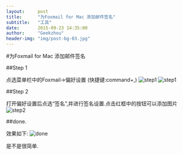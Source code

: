 ```yaml
---
layout:     post
title:      "为Foxmail for Mac 添加邮件签名"
subtitle:   "工具"
date:       2015-09-23 14:35:00
author:     "Geekzhou"
header-img: "img/post-bg-03.jpg"
---
```


#为Foxmail for Mac 添加邮件签名

##Step 1

点选菜单栏中的Foxmail->偏好设置 (快捷键:command+,)
![step1](http://www.geekzhou.com/bimg/2015092311.png)
![step1](http://www.geekzhou.com/bimg/2015092312.png)

##Step 2

打开偏好设置后点选“签名”,并进行签名设置.点击红框中的按钮可以添加图片
![step2](http://www.geekzhou.com/bimg/2015092313.png)

##done.

效果如下:
![done](http://www.geekzhou.com/bimg/2015092314.png)

是不是很简单.


